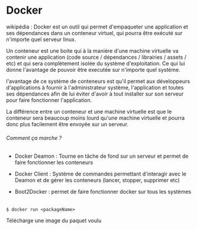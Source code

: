 # Docker

wikipédia : Docker est un outil qui permet d'empaqueter une application et ses dépendances dans un conteneur virtuel, qui pourra être exécuté sur n'importe quel serveur linux.

Un conteneur est une boite qui à la manière d'une machine virtuelle va contenir une application (code source / dépendances / librairies / assets / etc) et qui sera complètement isolée du système d'exploitation. Ce qui lui donne l'avantage de pouvoir être executée sur n'importe quel système.

l'avantage de ce système de conteneurs est qu'il permet aux développeurs d'applications à fournir à l'administrateur système, l'application et toutes ses dépendances afin de lui éviter d'avoir à tout installer sur son serveur pour faire fonctionner l'application.

La différence entre un conteneur et une machine virtuelle est que le conteneur sera beaucoup moins lourd qu'une machine virtuelle et pourra donc plus facilement être envoyée sur un serveur.


###### Comment ça marche ?

* Docker Deamon : Tourne en tâche de fond sur un serveur et permet de faire fonctionner les conteneurs

* Docker Client : Système de commandes permettant d'interagir avec le Deamon et de gérer les conteneurs (lancer, stopper, supprimer etc)

* Boot2Docker : permet de faire fonctionner docker sur tous les systèmes


######

```
$ docker run <packageName>
```
Télécharge une image du paquet voulu
